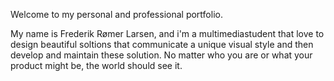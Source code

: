 Welcome to my personal and professional portfolio. 

My name is Frederik Rømer Larsen, and i'm a multimediastudent that love to design beautiful soltions that communicate a unique visual style and then develop 
and maintain these solution. No matter who you are or what your product might be, the world should see it.
